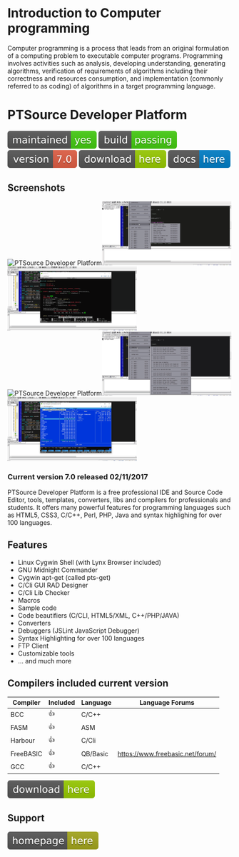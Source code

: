 # Introduction to Computer programming

Computer programming is a process that leads from an original formulation of a computing problem to executable computer programs. Programming involves activities such as analysis, developing understanding, generating algorithms, verification of requirements of algorithms including their correctness and resources consumption, and implementation (commonly referred to as coding) of algorithms in a target programming language.

# PTSource Developer Platform

[![Maintenance](/images/2017.svg)]() [![Travis](/images/rust.svg)]()  [![You can download here.](/images/version-7.0-red.svg)](https://dl.orangedox.com/gPYt7sCliblK6xVGs7?dl=1)  [![You can download here.](/images/download-here-green.svg)](https://dl.orangedox.com/gPYt7sCliblK6xVGs7?dl=1) [![Docs](/images/docs-here-blue.svg)](/docs/)

## Screenshots

![PTSource Developer Platform](https://raw.githubusercontent.com/ptsource/Developer-Platform/master/images/07.png)![PTSource Developer Platform](https://raw.githubusercontent.com/ptsource/Developer-Platform/master/images/06.png)![PTSource Developer Platform](https://raw.githubusercontent.com/ptsource/Developer-Platform/master/images/03.png)
![PTSource Developer Platform](https://raw.githubusercontent.com/ptsource/Developer-Platform/master/images/40.png)![PTSource Developer Platform](https://raw.githubusercontent.com/ptsource/Developer-Platform/master/images/04.png)![PTSource Developer Platform](https://raw.githubusercontent.com/ptsource/Developer-Platform/master/images/02.png)

### Current version 7.0 released 02/11/2017

PTSource Developer Platform is a free professional IDE and Source Code Editor, tools, templates, converters, libs and compilers for professionals and students. It offers many powerful features for programming languages such as HTML5, CSS3, C/C++, Perl, PHP, Java and syntax highlighing for over 100 languages.

## Features 

* Linux Cygwin Shell (with Lynx Browser included)
* GNU Midnight Commander
* Cygwin apt-get (called pts-get)
* C/Cli GUI RAD Designer
* C/Cli Lib Checker
* Macros
* Sample code
* Code beautifiers (C/CLI, HTML5/XML, C++/PHP/JAVA)
* Converters
* Debuggers (JSLint JavaScript Debugger)
* Syntax Highlighting for over 100 languages
* FTP Client
* Customizable tools
* ... and much more

## Compilers included current version

| Compiler  | Included | Language | Language Forums |
| ------------- | ------------- | ------------- | ------------- |  
| BCC | :+1: | C/C++ ||
| FASM | :+1: | ASM ||
| Harbour | :+1: | C/Cli ||
| FreeBASIC | :+1: | QB/Basic | https://www.freebasic.net/forum/ |
| GCC | :+1: | C/C++ ||

[![You can download here.](/images/download-here-green.svg)](https://dl.orangedox.com/gPYt7sCliblK6xVGs7?dl=1)

## Support

[![Visit homepage.](/images/homepage-here-yellowgreen.svg)](https://www.facebook.com/www.ptsource.eu/)

